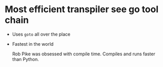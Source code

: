 # Most efficient transpiler see go tool chain

- Uses `goto` all over the place
- Fastest in the world

  Rob Pike was obsessed with compile time. Compiles and runs faster than Python.
